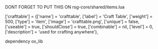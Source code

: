   DONT FORGET TO PUT THIS ON rsg-core/shared/items.lua

  ['crafttable']  = {['name'] = 'crafttable',  ['label'] = 'Craft Table', ['weight'] = 500, ['type'] = 'item', ['image'] = 'crafttable.png',  ['unique'] = false, ['useable'] = true, ['shouldClose'] = true, ['combinable'] = nil, ['level'] = 0, ['description'] = 'used for crafting anywhere'},

  dependency ox_lib